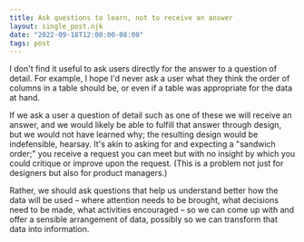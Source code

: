 ```yaml
---
title: Ask questions to learn, not to receive an answer
layout: single_post.njk
date: "2022-09-18T12:00:00-08:00"
tags: post
---
```

I don't find it useful to ask users directly for the answer to a question of detail. For example, I hope I'd never ask a user what they think the order of columns in a table should be, or even if a table was appropriate for the data at hand.  
  
If we ask a user a question of detail such as one of these we will receive an answer, and we would likely be able to fulfill that answer through design, but we would not have learned why; the resulting design would be indefensible, hearsay. It's akin to asking for and expecting a "sandwich order;" you receive a request you can meet but with no insight by which you could critique or improve upon the request. (This is a problem not just for designers but also for product managers.)  
  
Rather, we should ask questions that help us understand better how the data will be used – where attention needs to be brought, what decisions need to be made, what activities encouraged – so we can come up with and offer a sensible arrangement of data, possibly so we can transform that data into information.
